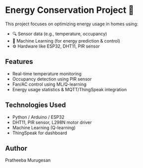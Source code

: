 # Energy Conservation Project 🌱

This project focuses on optimizing energy usage in homes using:
- 🔍 Sensor data (e.g., temperature, occupancy)
- 🧠 Machine Learning (for energy prediction & control)
- ⚙️ Hardware like ESP32, DHT11, PIR sensor

## Features
- Real-time temperature monitoring
- Occupancy detection using PIR sensor
- Fan/AC control using ML/Q-learning
- Energy usage statistics & MQTT/ThingSpeak integration

## Technologies Used
- Python / Arduino / ESP32
- DHT11, PIR sensor, L298N motor driver
- Machine Learning (Q-learning)
- ThingSpeak for dashboard

## Author
Pratheeba Murugesan
